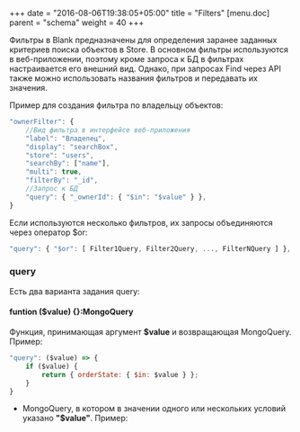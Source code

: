 +++
date = "2016-08-06T19:38:05+05:00"
title = "Filters"
[menu.doc]
    parent = "schema"
    weight = 40
+++

Фильтры в Blank предназначены для определения заранее заданных критериев поиска объектов в Store.
В основном фильтры используются в веб-приложении, поэтому кроме запроса к БД в фильтрах настраивается
его внешний вид. Однако, при запросах Find через API также можно использовать названия фильтров и передавать
их значения.

Пример для создания фильтра по владельцу объектов:
~~~javascript
"ownerFilter": {
    //Вид фильтра в интерфейсе веб-приложения
    "label": "Владелец",
    "display": "searchBox",
    "store": "users",
    "searchBy": ["name"],
    "multi": true,
    "filterBy": "_id",
    //Запрос к БД
    "query": { "_ownerId": { "$in": "$value" } },
}
~~~

Если используются несколько фильтров, их запросы объединяются через оператор $or:
~~~javascript
"query": { "$or": [ Filter1Query, Filter2Query, ..., FilterNQuery ] },
~~~

### query
Есть два варианта задания query:

#### funtion ($value) {}:MongoQuery
Функция, принимающая аргумент **$value** и возвращающая MongoQuery. Пример:
~~~javascript
"query": ($value) => {
    if ($value) {
        return { orderState: { $in: $value } };
    }
}
~~~

- MongoQuery, в котором в значении одного или нескольких условий указано **"$value"**. Пример: